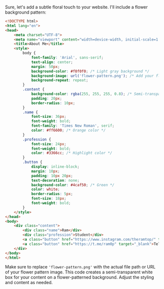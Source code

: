 Sure, let's add a subtle floral touch to your website. I'll include a flower background pattern:

```html
<!DOCTYPE html>
<html lang="en">
<head>
    <meta charset="UTF-8">
    <meta name="viewport" content="width=device-width, initial-scale=1.0">
    <title>About Me</title>
    <style>
        body {
            font-family: 'Arial', sans-serif;
            text-align: center;
            margin: 50px;
            background-color: #f0f0f0; /* Light gray background */
            background-image: url('flower-pattern.png'); /* Add your flower pattern image */
            background-repeat: repeat;
        }
        .content {
            background-color: rgba(255, 255, 255, 0.8); /* Semi-transparent white background for content */
            padding: 20px;
            border-radius: 10px;
        }
        .name {
            font-size: 36px;
            font-weight: bold;
            font-family: 'Times New Roman', serif;
            color: #ff6600; /* Orange color */
        }
        .profession {
            font-size: 24px;
            font-weight: bold;
            color: #3366cc; /* Highlight color */
        }
        .button {
            display: inline-block;
            margin: 10px;
            padding: 10px 20px;
            text-decoration: none;
            background-color: #4caf50; /* Green */
            color: white;
            border-radius: 5px;
            font-size: 18px;
            font-weight: bold;
        }
    </style>
</head>
<body>
    <div class="content">
        <div class="name">Ram</div>
        <div class="profession">Student</div>
        <a class="button" href="https://www.instagram.com/theramtop/" target="_blank">Instagram</a>
        <a class="button" href="https://t.me/ram0p" target="_blank">Telegram</a>
    </div>
</body>
</html>
```

Make sure to replace `'flower-pattern.png'` with the actual file path or URL of your flower pattern image. This code creates a semi-transparent white box for your content on a flower-patterned background. Adjust the styling and content as needed.
